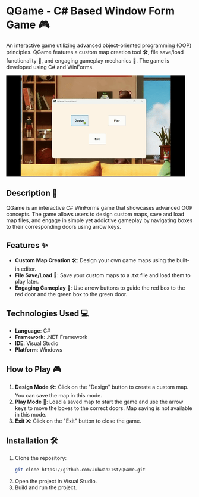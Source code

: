 # QGame - C# Based Window Form Game 🎮

An interactive game utilizing advanced object-oriented programming (OOP) principles. QGame features a custom map creation tool 🛠️, file save/load functionality 💾, and engaging gameplay mechanics 🎯. The game is developed using C# and WinForms.

![QGame](https://github.com/Juhwan21st/QGame/blob/main/JuhwanSeo_QGame.gif)

## Description 📖
QGame is an interactive C# WinForms game that showcases advanced OOP concepts. The game allows users to design custom maps, save and load map files, and engage in simple yet addictive gameplay by navigating boxes to their corresponding doors using arrow keys.

## Features ✨
- **Custom Map Creation** 🛠️: Design your own game maps using the built-in editor.
- **File Save/Load** 💾: Save your custom maps to a .txt file and load them to play later.
- **Engaging Gameplay** 🎯: Use arrow buttons to guide the red box to the red door and the green box to the green door.

## Technologies Used 💻
- **Language**: C#
- **Framework**: .NET Framework
- **IDE**: Visual Studio
- **Platform**: Windows

## How to Play 🎮
1. **Design Mode** 🛠️: Click on the "Design" button to create a custom map. You can save the map in this mode.
2. **Play Mode** 🎯: Load a saved map to start the game and use the arrow keys to move the boxes to the correct doors. Map saving is not available in this mode.
3. **Exit** ❌: Click on the "Exit" button to close the game.

## Installation 🛠️
1. Clone the repository:
    ```bash
    git clone https://github.com/Juhwan21st/QGame.git
    ```
2. Open the project in Visual Studio.
3. Build and run the project.
